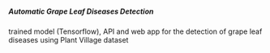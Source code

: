##### Automatic Grape Leaf Diseases Detection

trained model (Tensorflow), API and web app for the detection of grape leaf diseases using Plant Village dataset
